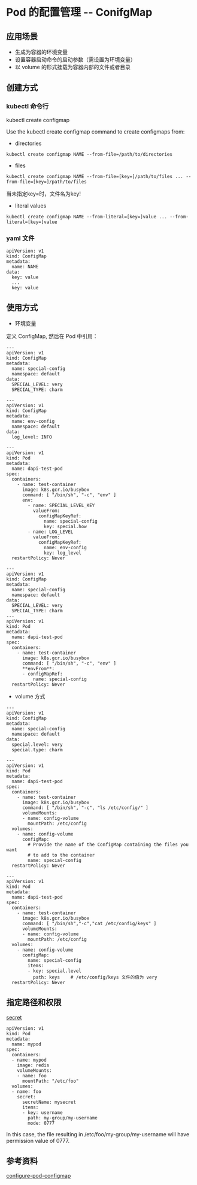 # Pod 的配置管理 -- ConifgMap

## 应用场景

- 生成为容器的环境变量  
- 设置容器启动命令的启动参数（需设置为环境变量）  
- 以 volume 的形式挂载为容器内部的文件或者目录  

## 创建方式

### kubectl 命令行

kubectl create configmap <map-name> <data-source>

Use the kubectl create configmap command to create configmaps from:

- directories

```
kubectl create configmap NAME --from-file=/path/to/directories
```

- files

```
kubectl create configmap NAME --from-file=[key=]/path/to/files ... --from-file=[key=]/path/to/files
```
当未指定key=时，文件名为key!

- literal values

```
kubectl create configmap NAME --from-literal=[key=]value ... --from-literal=[key=]value
```

### yaml 文件

```
apiVersion: v1
kind: ConfigMap
metadata:
  name: NAME
data:
  key: value
  ...
  key: value
```

## 使用方式

- 环境变量

定义 ConfigMap, 然后在 Pod 中引用：

```
---
apiVersion: v1
kind: ConfigMap
metadata:
  name: special-config
  namespace: default
data:
  SPECIAL_LEVEL: very
  SPECIAL_TYPE: charm

---
apiVersion: v1
kind: ConfigMap
metadata:
  name: env-config
  namespace: default
data:
  log_level: INFO

---
apiVersion: v1
kind: Pod
metadata:
  name: dapi-test-pod
spec:
  containers:
    - name: test-container
      image: k8s.gcr.io/busybox
      command: [ "/bin/sh", "-c", "env" ]
      env:
        - name: SPECIAL_LEVEL_KEY
          valueFrom:
            configMapKeyRef:
              name: special-config
              key: special.how
        - name: LOG_LEVEL
          valueFrom:
            configMapKeyRef:
              name: env-config
              key: log_level
  restartPolicy: Never
```

```
---
apiVersion: v1
kind: ConfigMap
metadata:
  name: special-config
  namespace: default
data:
  SPECIAL_LEVEL: very
  SPECIAL_TYPE: charm
---
apiVersion: v1
kind: Pod
metadata:
  name: dapi-test-pod
spec:
  containers:
    - name: test-container
      image: k8s.gcr.io/busybox
      command: [ "/bin/sh", "-c", "env" ]
      **envFrom**:
      - configMapRef:
          name: special-config
  restartPolicy: Never
````

- volume 方式

```
---
apiVersion: v1
kind: ConfigMap
metadata:
  name: special-config
  namespace: default
data:
  special.level: very
  special.type: charm

---
apiVersion: v1
kind: Pod
metadata:
  name: dapi-test-pod
spec:
  containers:
    - name: test-container
      image: k8s.gcr.io/busybox
      command: [ "/bin/sh", "-c", "ls /etc/config/" ]
      volumeMounts:
      - name: config-volume
        mountPath: /etc/config
  volumes:
    - name: config-volume
      configMap:
        # Provide the name of the ConfigMap containing the files you want
        # to add to the container
        name: special-config
  restartPolicy: Never

---
apiVersion: v1
kind: Pod
metadata:
  name: dapi-test-pod
spec:
  containers:
    - name: test-container
      image: k8s.gcr.io/busybox
      command: [ "/bin/sh","-c","cat /etc/config/keys" ]
      volumeMounts:
      - name: config-volume
        mountPath: /etc/config
  volumes:
    - name: config-volume
      configMap:
        name: special-config
        items:
        - key: special.level
          path: keys    # /etc/config/keys 文件的值为 very
  restartPolicy: Never
```

## 指定路径和权限

[secret](https://kubernetes.io/docs/concepts/configuration/secret/)

```
apiVersion: v1
kind: Pod
metadata:
  name: mypod
spec:
  containers:
  - name: mypod
    image: redis
    volumeMounts:
    - name: foo
      mountPath: "/etc/foo"
  volumes:
  - name: foo
    secret:
      secretName: mysecret
      items:
      - key: username
        path: my-group/my-username
        mode: 0777
```

In this case, the file resulting in /etc/foo/my-group/my-username will have permission value of 0777.

## 参考资料

[configure-pod-configmap](https://kubernetes.io/docs/tasks/configure-pod-container/configure-pod-configmap/)
